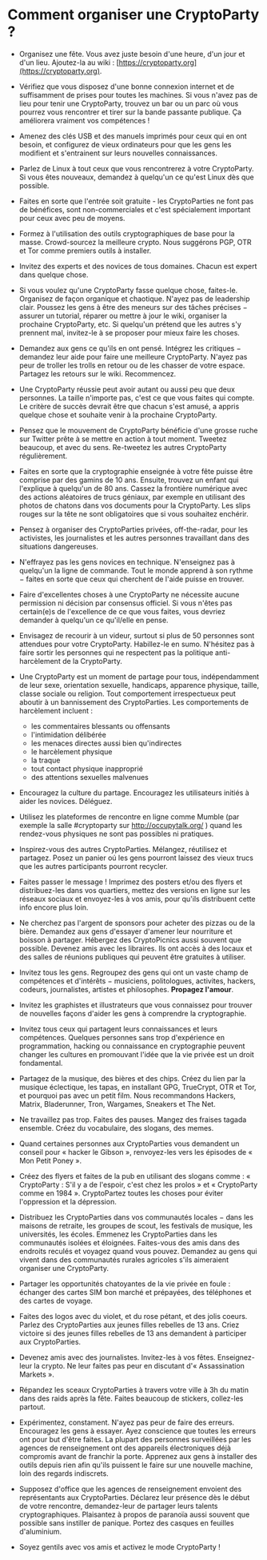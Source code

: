 Comment organiser une CryptoParty ?
===================================

 * Organisez une fête. Vous avez juste besoin d'une heure, d'un jour et d'un lieu. Ajoutez-la au wiki : [https://cryptoparty.org](https://cryptoparty.org).

 * Vérifiez que vous disposez d'une bonne connexion internet et de suffisamment de prises pour toutes les machines. Si vous n'avez pas de lieu pour tenir une CryptoParty, trouvez un bar ou un parc où vous pourrez vous rencontrer et tirer sur la bande passante publique. Ça améliorera vraiment vos compétences !

 * Amenez des clés USB et des manuels imprimés pour ceux qui en ont besoin, et configurez de vieux ordinateurs pour que les gens les modifient et s'entrainent sur leurs nouvelles connaissances.

 * Parlez de Linux à tout ceux que vous rencontrerez à votre CryptoParty. Si vous êtes nouveaux, demandez à quelqu'un ce qu'est Linux dès que possible.

 * Faites en sorte que l'entrée soit gratuite - les CryptoParties ne font pas de bénéfices, sont non-commerciales et c'est spécialement important pour ceux avec peu de moyens.

 * Formez à l'utilisation des outils cryptographiques de base pour la masse. Crowd-sourcez la meilleure crypto. Nous suggérons PGP, OTR et Tor comme premiers outils à installer.

 * Invitez des experts et des novices de tous domaines. Chacun est expert dans quelque chose.

 * Si vous voulez qu'une CryptoParty fasse quelque chose, faites-le. Organisez de façon organique et chaotique. N'ayez pas de leadership clair. Poussez les gens à être des meneurs sur des tâches précises − assurer un tutorial, réparer ou mettre à jour le wiki, organiser la prochaine CryptoParty, etc. Si quelqu'un prétend que les autres s'y prennent mal, invitez-le à se proposer pour mieux faire les choses.

 * Demandez aux gens ce qu'ils en ont pensé. Intégrez les critiques − demandez leur aide pour faire une meilleure CryptoParty. N'ayez pas peur de troller les trolls en retour ou de les chasser de votre espace. Partagez les retours sur le wiki. Recommencez.

 * Une CryptoParty réussie peut avoir autant ou aussi peu que deux personnes. La taille n'importe pas, c'est ce que vous faites qui compte. Le critère de succès devrait être que chacun s'est amusé, a appris quelque chose et souhaite venir à la prochaine CryptoParty.

 * Pensez que le mouvement de CryptoParty bénéficie d'une grosse ruche sur Twitter prête à se mettre en action à tout moment. Tweetez beaucoup, et avec du sens. Re-tweetez les autres CryptoParty régulièrement.

 * Faites en sorte que la cryptographie enseignée à votre fête puisse être comprise par des gamins de 10 ans. Ensuite, trouvez un enfant qui l'explique à quelqu'un de 80 ans. Cassez la frontière numérique avec des actions aléatoires de trucs géniaux, par exemple en utilisant des photos de chatons dans vos documents pour la CryptoParty. Les slips rouges sur la tête ne sont obligatoires que si vous souhaitez enchérir.

 * Pensez à organiser des CryptoParties privées, off-the-radar, pour les activistes, les journalistes et les autres personnes travaillant dans des situations dangereuses.

 * N'effrayez pas les gens novices en technique. N'enseignez pas à quelqu'un la ligne de commande. Tout le monde apprend à son rythme − faites en sorte que ceux qui cherchent de l'aide puisse en trouver.

 * Faire d'excellentes choses à une CryptoParty ne nécessite aucune permission ni décision par consensus officiel. Si vous n'êtes pas certain(e)s de l'excellence de ce que vous faites, vous devriez demander à quelqu'un ce qu'il/elle en pense.

 * Envisagez de recourir à un videur, surtout si plus de 50 personnes sont attendues pour votre CryptoParty. Habillez-le en sumo. N'hésitez pas à faire sortir les personnes qui ne respectent pas la politique anti-harcèlement de la CryptoParty.

 * Une CryptoParty est un moment de partage pour tous, indépendamment de leur sexe, orientation sexuelle, handicaps, apparence physique, taille, classe sociale ou religion. Tout comportement irrespectueux peut aboutir à un bannissement des CryptoParties. Les comportements de harcèlement incluent :

    * les commentaires blessants ou offensants
    * l'intimidation délibérée
    * les menaces directes aussi bien qu'indirectes
    * le harcèlement physique
    * la traque
    * tout contact physique inapproprié
    * des attentions sexuelles malvenues

 * Encouragez la culture du partage. Encouragez les utilisateurs initiés à aider les novices. Déléguez.

 * Utilisez les plateformes de rencontre en ligne comme Mumble (par exemple la salle #cryptoparty sur http://occupytalk.org/ ) quand les rendez-vous physiques ne sont pas possibles ni pratiques.

 * Inspirez-vous des autres CryptoParties. Mélangez, réutilisez et partagez. Posez un panier oú les gens pourront laissez des vieux trucs que les autres participants pourront recycler.

 * Faites passer le message ! Imprimez des posters et/ou des flyers et distribuez-les dans vos quartiers, mettez des versions en ligne sur les réseaux sociaux et envoyez-les à vos amis, pour qu'ils distribuent cette info encore plus loin.

 * Ne cherchez pas l'argent de sponsors pour acheter des pizzas ou de la bière. Demandez aux gens d'essayer d'amener leur nourriture et boisson à partager. Hébergez des CryptoPicnics aussi souvent que possible. Devenez amis avec les libraires. Ils ont accès à des locaux et des salles de réunions publiques qui peuvent être gratuites à utiliser.

 * Invitez tous les gens. Regroupez des gens qui ont un vaste champ de compétences et d'intérêts − musiciens, politologues, activites, hackers, codeurs, journalistes, artistes et philosophes. **Propagez l'amour**.

 * Invitez les graphistes et illustrateurs que vous connaissez pour trouver de nouvelles façons d'aider les gens à comprendre la cryptographie.

 * Invitez tous ceux qui partagent leurs connaissances et leurs compétences. Quelques personnes sans trop d'expérience en programmation, hacking ou connaissance en cryptographie peuvent changer les cultures en promouvant l'idée que la vie privée est un droit fondamental.

 * Partagez de la musique, des bières et des chips. Créez du lien par la musique éclectique, les tapas, en installant GPG, TrueCrypt, OTR et Tor, et pourquoi pas avec un petit film. Nous recommandons Hackers, Matrix, Bladerunner, Tron, Wargames, Sneakers et The Net.

 * Ne travaillez pas trop. Faites des pauses. Mangez des fraises tagada ensemble. Créez du vocabulaire, des slogans, des memes.

 * Quand certaines personnes aux CryptoParties vous demandent un conseil pour « hacker le Gibson », renvoyez-les vers les épisodes de « Mon Petit Poney ».

 * Créez des flyers et faites de la pub en utilisant des slogans comme : « CryptoParty : S'il y a de l'espoir, c'est chez les prolos » et « CryptoParty comme en 1984 ». CryptoPartez toutes les choses pour éviter l'oppression et la dépression.

 * Distribuez les CryptoParties dans vos communautés locales − dans les maisons de retraite, les groupes de scout, les festivals de musique, les universités, les écoles. Emmenez les CryptoParties dans les communautés isolées et éloignées. Faites-vous des amis dans des endroits reculés et voyagez quand vous pouvez. Demandez au gens qui vivent dans des communautés rurales agricoles s'ils aimeraient organiser une CryptoParty.

 * Partager les opportunités chatoyantes de la vie privée en foule : échanger des cartes SIM bon marché et prépayées, des téléphones et des cartes de voyage.

 * Faites des logos avec du violet, et du rose pétant, et des jolis coeurs. Parlez des CryptoParties aux jeunes filles rebelles de 13 ans. Criez victoire si des jeunes filles rebelles de 13 ans demandent à participer aux CryptoParties.

 * Devenez amis avec des journalistes. Invitez-les à vos fêtes. Enseignez-leur la crypto. Ne leur faites pas peur en discutant d'« Assassination Markets ».

 * Répandez les sceaux CryptoParties à travers votre ville à 3h du matin dans des raids après la fête. Faites beaucoup de stickers, collez-les partout.

 * Expérimentez, constament. N'ayez pas peur de faire des erreurs. Encouragez les gens à essayer. Ayez conscience que toutes les erreurs ont pour but d'être faites. La plupart des personnes surveillées par les agences de renseignement ont des appareils électroniques déjà compromis avant de franchir la porte. Apprenez aux gens à installer des outils depuis rien afin qu'ils puissent le faire sur une nouvelle machine, loin des regards indiscrets.

 * Supposez d'office que les agences de renseignement envoient des représentants aux CryptoParties. Déclarez leur présence dès le début de votre rencontre, demandez-leur de partager leurs talents cryptographiques. Plaisantez à propos de paranoïa aussi souvent que possible sans instiller de panique. Portez des casques en feuilles d'aluminium.

 * Soyez gentils avec vos amis et activez le mode CryptoParty !
